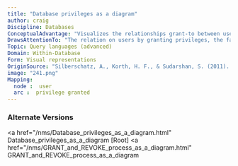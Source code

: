 ```yaml
---
title: "Database privileges as a diagram"
author: craig
Discipline: Databases
ConceptualAdvantage: "Visualizes the relationships grant-to between users as a graph"
DrawsAttentionTo: "The relation on users by granting privileges, the fact that a privilege is owned by a user if there is a path from the DBA to the user"
Topic: Query languages (advanced)
Domain: Within-Database
Form: Visual representations
OriginSource: "Silberschatz, A., Korth, H. F., & Sudarshan, S. (2011). Database system concepts. McGraw-Hill Education."
image: "241.png"
Mapping:
  node :  user
  arc :  privilege granted
---
```

### Alternate Versions
<a href="/nms/Database_privileges_as_a_diagram.html" Database_privileges_as_a_diagram [Root]</a>
<a href="/nms/GRANT_and_REVOKE_process_as_a_diagram.html" GRANT_and_REVOKE_process_as_a_diagram </a>